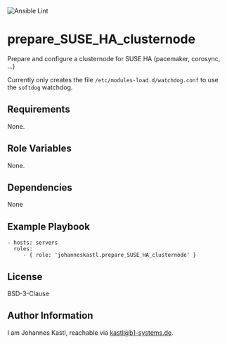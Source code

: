 ![Ansible Lint](https://github.com/johanneskastl/ansible-role-prepare_SUSE_HA_clusternode/workflows/Ansible%20Lint/badge.svg)

prepare_SUSE_HA_clusternode
=========

Prepare and configure a clusternode for SUSE HA (pacemaker, corosync, ...)

Currently only creates the file `/etc/modules-load.d/watchdog.conf` to use the `softdog` watchdog.

Requirements
------------

None.

Role Variables
--------------

None.

Dependencies
------------

None

Example Playbook
----------------

    - hosts: servers
      roles:
         - { role: 'johanneskastl.prepare_SUSE_HA_clusternode' }

License
-------

BSD-3-Clause

Author Information
------------------

I am Johannes Kastl, reachable via kastl@b1-systems.de.
